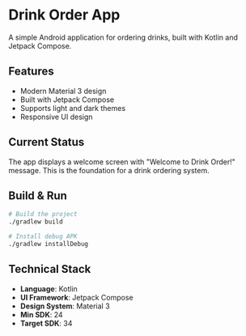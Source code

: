 # Drink Order App

A simple Android application for ordering drinks, built with Kotlin and Jetpack Compose.

## Features

- Modern Material 3 design
- Built with Jetpack Compose
- Supports light and dark themes
- Responsive UI design

## Current Status

The app displays a welcome screen with "Welcome to Drink Order!" message. This is the foundation for a drink ordering system.

## Build & Run

```bash
# Build the project
./gradlew build

# Install debug APK
./gradlew installDebug
```

## Technical Stack

- **Language**: Kotlin
- **UI Framework**: Jetpack Compose
- **Design System**: Material 3
- **Min SDK**: 24
- **Target SDK**: 34